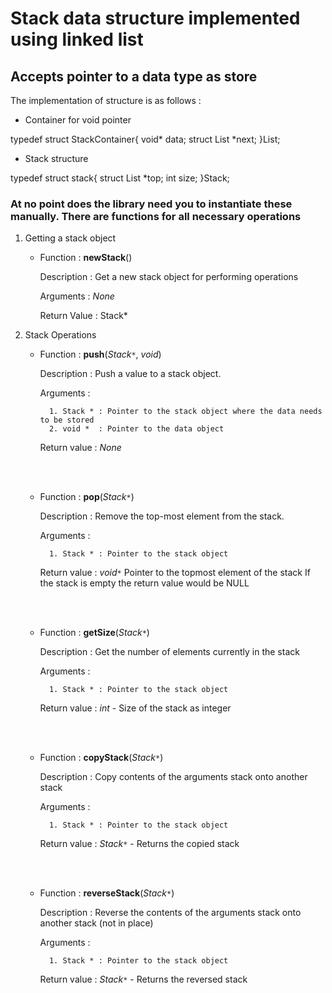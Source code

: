 # Stack data structure implemented using linked list

## Accepts pointer to a data type as store

The implementation of structure is as follows : 

* Container for void pointer

typedef struct StackContainer{
	void* data;
	struct List *next;
}List; 

* Stack structure

typedef struct stack{
	struct List *top;
	int size;
}Stack; 

### At no point does the library need you to instantiate these manually. There are functions for all necessary operations

1. Getting a stack object

    * Function : **newStack**()

        Description : Get a new stack object for performing operations
        
        Arguments : *None*
        
        Return Value : Stack*

    
2. Stack Operations

    * Function : **push**(*Stack`*`*, *void*)

        Description : Push a value to a stack object.

        Arguments : 

            1. Stack * : Pointer to the stack object where the data needs to be stored
            2. void *  : Pointer to the data object

        Return value : *None*

    <br/><br/>

    * Function : **pop**(*Stack`*`*)

        Description : Remove the top-most element from the stack.

        Arguments : 

            1. Stack * : Pointer to the stack object 

        Return value : *void`*`* 
            Pointer to the topmost element of the stack
            If the stack is empty the return value would be NULL

    <br/><br/>

    * Function : **getSize**(*Stack`*`*)

        Description : Get the number of elements currently in the stack

        Arguments : 

            1. Stack * : Pointer to the stack object 

        Return value : *int* - Size of the stack as integer

    <br/><br/>

    * Function : **copyStack**(*Stack`*`*)

        Description : Copy contents of the arguments stack onto another stack

        Arguments : 

            1. Stack * : Pointer to the stack object 

        Return value : *Stack`*`* - Returns the copied stack

    <br/><br/>

    * Function : **reverseStack**(*Stack`*`*)

        Description : Reverse the contents of the arguments stack onto another stack (not in place)

        Arguments : 

            1. Stack * : Pointer to the stack object 

        Return value : *Stack`*`* - Returns the reversed stack
    
    <br/><br/>